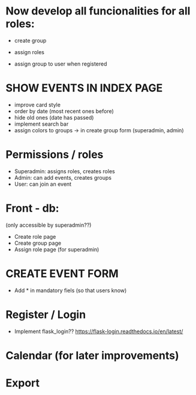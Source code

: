 # Now develop all funcionalities for all roles:
* create group
* assign roles

* assign group to user when registered

# SHOW EVENTS IN INDEX PAGE

* improve card style
* order by date (most recent ones before)
* hide old ones (date has passed)
* implement search bar
* assign colors to groups -> in create group form (superadmin, admin)

# Permissions / roles

* Superadmin: assigns roles, creates roles
* Admin: can add events, creates groups
* User: can join an event

# Front - db:
(only accessible by superadmin??)
* Create role page
* Create group page
* Assign role page (for superadmin)


# CREATE EVENT FORM

* Add * in mandatory fiels (so that users know)

# Register / Login

* Implement flask_login?? https://flask-login.readthedocs.io/en/latest/

# Calendar (for later improvements)

# Export